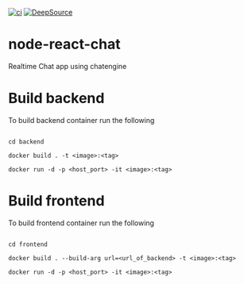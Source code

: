 [![ci](https://github.com/JawdenWebb/node-react-chat/actions/workflows/main.yml/badge.svg)](https://github.com/JawdenWebb/node-react-chat/actions/workflows/main.yml)
[![DeepSource](https://app.deepsource.com/gh/JawdenWebb/node-react-chat.svg/?label=active+issues&token=yHIPgzUsKNXpB6ukaVavJ3V2)](https://app.deepsource.com/gh/JawdenWebb/node-react-chat/?ref=repository-badge)


# node-react-chat

Realtime Chat app using chatengine

# Build backend

To build backend container run the following

```shell

cd backend

docker build . -t <image>:<tag>

docker run -d -p <host_port> -it <image>:<tag>

```

# Build frontend

To build frontend container run the following

```shell

cd frontend

docker build . --build-arg url=<url_of_backend> -t <image>:<tag>

docker run -d -p <host_port> -it <image>:<tag>

```
